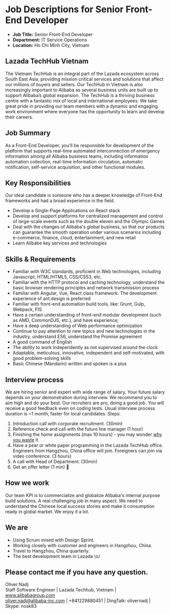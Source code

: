 # Job Descriptions for Senior Front-End Developer

- **Job Title:** Senior Front-End Developer
- **Department:** IT Service Operations
- **Location:** Ho Chi Minh City, Vietnam

## Lazada TechHub Vietnam
The Vietnam TechHub is an integral part of the Lazada ecosystem across South East Asia, providing mission critical services and solutions that affect our millions of buyers and sellers. Our TechHub in Vietnam is also increasingly important to Alibaba as several business units are built up to support Alibaba’s global expansion. The TechHub is a thriving business centre with a fantastic mix of local and international employees. We take great pride in providing our team members with a dynamic and engaging work environment where everyone has the opportunity to learn and develop their careers.

## Job Summary
As a Front-End Developer, you’ll be responsible for development of the platform that supports real-time automated interconnection of emergency information among all Alibaba business teams, including information automation collection, real-time information circulation, automatic notification, self-service acquisition, and other functional modules.

## Key Responsibilities
Our ideal candidate is someone who has a deeper knowledge of Front-End frameworks and had a broad experience in the field.
- Develop a Single-Page Applications on React stack
- Develop and support platforms for centralized management and control of large-scale events such as the double eleven and the Olympic Games
- Deal with the changes of Alibaba's global business, so that our products can guarantee the smooth operation under various scenarios including e-commerce, finance, cloud, entertainment, and new retail
- Learn Alibabe key services and technologies

## Skills & Requirements
- Familiar with W3C standards, proficient in Web technologies, including Javascript, HTML/HTML5, CSS/CSS3, etc.
- Familiar with the HTTP protocol and caching technology, understand the basic browser rendering principles and network transmission process
- Familiar with Angular, Vue, React class framework. The development experience of ant.design is preferred
- Familiar with front-end automation build tools, like: Grunt, Gulp, Webpack, FIS
- Have a certain understanding of front-end modular development (such as AMD, CommonDJS, etc.), and have experience;
- Have a deep understanding of Web performance optimization
- Continue to pay attention to new topics and new technologies in the industry, understand ES6, understand the Promise agreement
- A good command of English
- The ability to work independently as not supervised around the clock
- Adaptable, meticulous, innovative, independent and self-motivated, with good problem-solving skills
- Basic Chinese (Mandarin) written and spoken is a plus

## Interview process
We are hiring senior and expert with wide range of salary. Your future salary depends on your demonstration during interview. We recommend you to aim high and do your best.
Our recruiters are pro, doing a good job. You will receive a good feedback even on coding tests. Usual interview process duration is ~1 month, faster for local candidates.
Steps:
1. Introduction call with corporate recruitment. (30min)
2. Reference check and call with the future line manager (1 hour)
3. Finishing the home assignments (max 10 hours) - you may wonder [why you waste][whywastefewhours] it.
4. Have a pear or white paper programming in the Lazada TechHub office. Engineers from Hangzhou, China office will join.  Foreigners can join via video conference. (3 hours)
5. A call with Head of Department. (30min)
6. Get an offer letter (1 min) 🙂

## How we work
Our team KPI is to commercialize and globalize Alibaba's internal purpose build solutions. A real challenging job in many aspect. We need to understand the Chinese local success stories and make it consumption ready in global market. We enjoy it a lot.

## We are
- Using Scrum mixed with Design Sprint.
- Working closely with customer and engineers in Hangzhou, China.
- Travel to Hangzhou, China quarterly.
- The best development team in Lazada \o/

## Please contact me if you have any question.
Oliver Nadj  
Staff Software Engineer | Lazada Techhub, Vietnam | www.alibabagroup.com  
oliver.nadj@alibaba-inc.com | +841229880451 | DingTalk: olivernadj |  Skype: nosk83

[//]: # (References)
[whywastefewhours]:<https://workplace.stackexchange.com/questions/18696/given-a-homework-tasks-on-a-job-interview>
